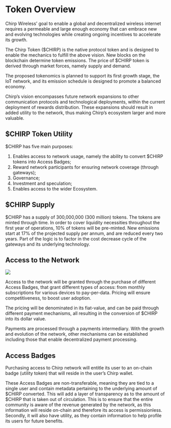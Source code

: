 # Token Overview

Chirp Wireless’ goal to enable a global and decentralized wireless internet requires a permeable and large enough economy that can embrace new and evolving technologies while creating ongoing incentives to accelerate its growth.

The Chirp Token ($CHIRP) is the native protocol token and is designed to enable the mechanics to fulfill the above vision. New blocks on the blockchain determine token emissions. The price of $CHIRP token is derived through market forces, namely supply and demand.

The proposed tokenomics is planned to support its first growth stage, the IoT network, and its emission schedule is designed to promote a balanced economy.

Chirp’s vision encompasses future network expansions to other communication protocols and technological deployments, within the current deployment of rewards distribution. These expansions should result in added utility to the network, thus making Chirp’s ecosystem larger and more valuable.

## $CHIRP Token Utility

$CHIRP has five main purposes:

1. Enables access to network usage, namely the ability to convert $CHIRP tokens into Access Badges;
2. Reward network participants for ensuring network coverage (through gateways);
3. Governance;
4. Investment and speculation;
5. Enables access to the wider Ecosystem.

## $CHIRP Supply

$CHIRP has a supply of 300,000,000 (300 million) tokens. The tokens are minted through time. In order to cover liquidity necessities throughout the first year of operations, 10% of tokens will be pre-minted. New emissions start at 17% of the projected supply per annum, and are reduced every two years. Part of the logic is to factor in the cost decrease cycle of the gateways and its underlying technology.

## Access to the Network

![](../../.gitbook/assets/paymentsystem.png)

Access to the network will be granted through the purchase of different Access Badges, that grant different types of access: from monthly subscriptions for various devices to pay-per-data. Pricing will ensure competitiveness, to boost user adoption.

The pricing will be denominated in its fiat-value, and can be paid through different payment mechanisms, all resulting in the conversion of $CHIRP into its dollar value.

Payments are processed through a payments intermediary. With the growth and evolution of the network, other mechanisms can be established including those that enable decentralized payment processing.

## Access Badges

Purchasing access to Chirp network will entitle its user to an on-chain badge (utility token) that will reside in the user’s Chirp wallet.

These Access Badges are non-transferable, meaning they are tied to a single user and contain metadata pertaining to the underlying amount of $CHIRP converted. This will add a layer of transparency as to the amount of $CHIRP that is taken out of circulation. This is to ensure that the entire community is aware of the revenue generated by the network, as this information will reside on-chain and therefore its access is permissionless. Secondly, it will also have utility, as they contain information to help profile its users for future benefits.
